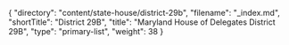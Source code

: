 {
  "directory": "content/state-house/district-29b",
  "filename": "_index.md",
  "shortTitle": "District 29B",
  "title": "Maryland House of Delegates District 29B",
  "type": "primary-list",
  "weight": 38
}
